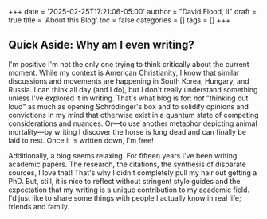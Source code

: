 +++
date = '2025-02-25T17:21:06-05:00'
autthor = "David Flood, II"
draft = true
title = 'About this Blog'
toc = false
categories = []
tags = []
+++

<aside>

## Quick Aside: Why am I even writing?

I'm positive I'm not the only one trying to think critically about the current moment. While my context is American Christianity, I know that similar discussions and movements are happening in South Korea, Hungary, and Russia. I can think all day (and I do), but I don't really understand something unless I've explored it in writing. That's what blog is for: _not_ "thinking out loud" as much as opening Schrödinger's box and to solidify opinions and convictions in my mind that otherwise exist in a quantum state of competing considerations and nuances. Or—to use another metaphor depicting animal mortality—by writing I discover the horse is long dead and can finally be laid to rest. Once it is written down, I'm free!

Additionally, a blog seems relaxing. For fifteen years I've been writing academic papers. The research, the citations, the synthesis of disparate sources, I love that! That's why I didn't completely pull my hair out getting a PhD. But, still, it is nice to reflect without stringent style guides and the expectation that my writing is a unique contribution to my academic field. I'd just like to share some things with people I actually know in real life; friends and family.

</aside>
